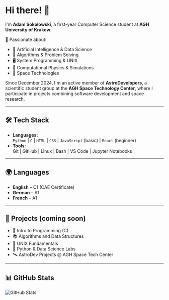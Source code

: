 # Hi there! 👋

I'm **Adam Sokołowski**, a first-year Computer Science student at **AGH University of Krakow**.

🎯 Passionate about:
- 🧠 Artificial Intelligence & Data Science
- 🧩 Algorithms & Problem Solving
- 🖥️ System Programming & UNIX
- 🔭 Computational Physics & Simulations
- 🚀 Space Technologies

Since December 2024, I'm an active member of **AstroDevelopers**, a scientific student group at the **AGH Space Technology Center**, where I participate in projects combining software development and space research.

---

## 🛠️ Tech Stack

- **Languages:**  
  `Python` | `C` | `HTML` | `CSS` | `JavaScript` (basic) | `React` (beginner)
- **Tools:**  
  Git | GitHub | Linux | Bash | VS Code | Jupyter Notebooks

---

## 🌍 Languages

- **English** – C1 (CAE Certificate)  
- **German** – A1  
- **French** – A1  

---

## 🚀 Projects (coming soon)

- 📘 Intro to Programming (C)
- 📚 Algorithms and Data Structures
- 🐧 UNIX Fundamentals
- 🧪 Python & Data Science Labs
- 🛰️ AstroDev Projects @ AGH Space Tech Center

---

## 📊 GitHub Stats

![GitHub Stats](https://github-readme-stats.vercel.app/api?username=asokolowskii&show_icons=true&theme=default)

